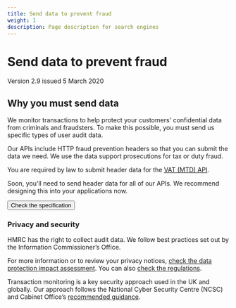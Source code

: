 ```yaml
---
title: Send data to prevent fraud
weight: 1
description: Page description for search engines
---
```


# Send data to prevent fraud

Version 2.9 issued 5 March 2020


## Why you must send data


We monitor transactions to help protect your customers' confidential data from criminals and fraudsters. To make this possible, you must send us specific types of user audit data.

Our APIs include HTTP fraud prevention headers so that you can submit the data we need. We use the data support prosecutions for tax or duty fraud.

You are required by law to submit header data for the <a href="/api-documentation/docs/api/service/vat-api/1.0">VAT (MTD) API</a>.

Soon, you'll need to send header data for all of our APIs. We recommend designing this into your applications now.

<button class="govuk-button" data-module="govuk-button">
  Check the specification
</button>

### Privacy and security

HMRC has the right to collect audit data. We follow best practices set out by the Information Commissioner’s Office.

For more information or to review your privacy notices, <a href="/api-documentation/assets/content/documentation/3f4c263faa8231bea05c1826b7f6b81c-TxM DPIA v3 1 Public.pdf">check the data protection impact assessment</a>. You can also <a href="http://www.legislation.gov.uk/uksi/2019/360/made">check the regulations</a>.

Transaction monitoring is a key security approach used in the UK and globally. Our approach follows the National Cyber Security Centre (NCSC) and Cabinet Office’s <a href="https://assets.publishing.service.gov.uk/government/uploads/system/uploads/attachment_data/file/271268/GPG_53_Transaction_Monitoring_issue_1-1_April_2013.pdf">recommended guidance</a>.
